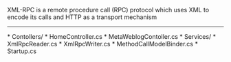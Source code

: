 XML-RPC is a remote procedure call (RPC) protocol which uses XML to encode its calls and HTTP as a transport mechanism
<hr>
* Contollers/
    * HomeController.cs
    * MetaWeblogContoller.cs
* Services/
    * XmlRpcReader.cs
    * XmlRpcWriter.cs
* MethodCallModelBinder.cs
* Startup.cs
